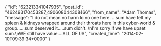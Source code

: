  {
   "id": "623213341047935",
   "post_id": "462493170453287_490608044308466",
   "from_name": "Adam Thomas",
   "message": "I do not mean no harm to no one here. ...sum have felt my spleen & kidneys wrapped around their throats here in this cyber-world & group......sum deserved it.....sum didn't. \nI'm sorry if we have upset sum.\nWE still have value....ALL OF US",
   "created_time": "2014-02-10T09:39:34+0000"
 }
